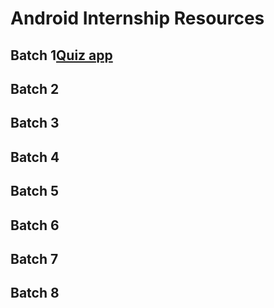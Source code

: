 # Android Internship Resources

## Batch 1[Quiz app](https://github.com/Apsareena/AADProject_QuizApp)
## Batch 2[]()
## Batch 3[]()
## Batch 4[]()
## Batch 5[]()
## Batch 6[]()
## Batch 7[]()
## Batch 8[]()
